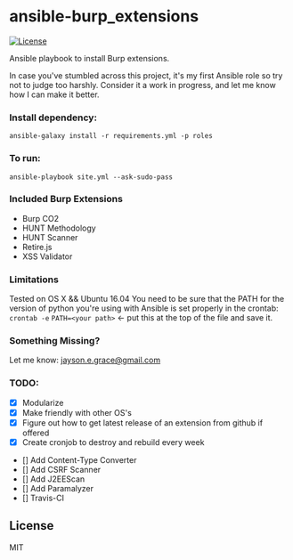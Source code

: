 # ansible-burp_extensions
[![License](http://img.shields.io/:license-mit-blue.svg)](http://doge.mit-license.org)

Ansible playbook to install Burp extensions.

In case you've stumbled across this project, it's my first Ansible role
so try not to judge too harshly. Consider it a work in progress, and let
me know how I can make it better.

### Install dependency:
```
ansible-galaxy install -r requirements.yml -p roles
```

### To run:
```
ansible-playbook site.yml --ask-sudo-pass
```

### Included Burp Extensions
* Burp CO2
* HUNT Methodology
* HUNT Scanner
* Retire.js
* XSS Validator

### Limitations
Tested on OS X && Ubuntu 16.04
You need to be sure that the PATH for the version of python you're using
with Ansible is set properly in the crontab:
```crontab -e```
```PATH=<your path>``` <- put this at the top of the file and save it.

### Something Missing?
Let me know: jayson.e.grace@gmail.com

### TODO:
- [x] Modularize
- [x] Make friendly with other OS's
- [x] Figure out how to get latest release of an extension from github
  if offered
- [x] Create cronjob to destroy and rebuild every week
- [] Add Content-Type Converter
- [] Add CSRF Scanner
- [] Add J2EEScan
- [] Add Paramalyzer
- [] Travis-CI

## License
MIT
